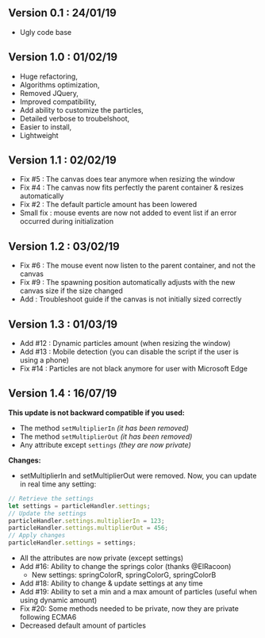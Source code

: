 ## Version 0.1 : 24/01/19

- Ugly code base

## Version 1.0 : 01/02/19

- Huge refactoring,
- Algorithms optimization,
- Removed JQuery,
- Improved compatibility,
- Add ability to customize the particles,
- Detailed verbose to troubelshoot,
- Easier to install,
- Lightweight

## Version 1.1 : 02/02/19

- Fix #5 : The canvas does tear anymore when resizing the window
- Fix #4 : The canvas now fits perfectly the parent container & resizes automatically
- Fix #2 : The default particle amount has been lowered
- Small fix : mouse events are now not added to event list if an error occurred during initialization

## Version 1.2 : 03/02/19

- Fix #6 : The mouse event now listen to the parent container, and not the canvas
- Fix #9 : The spawning position automatically adjusts with the new canvas size if the size changed
- Add : Troubleshoot guide if the canvas is not initially sized correctly

## Version 1.3 : 01/03/19

- Add #12 : Dynamic particles amount (when resizing the window)
- Add #13 : Mobile detection (you can disable the script if the user is using a phone)
- Fix #14 : Particles are not black anymore for user with Microsoft Edge

## Version 1.4 : 16/07/19

**This update is not backward compatible if you used:**
- The method `setMultiplierIn` *(it has been removed)*
- The method `setMultiplierOut` *(it has been removed)*
- Any attribute except `settings` *(they are now private)*

**Changes:**

- setMultiplierIn and setMultiplierOut were removed. Now, you can update in real time any setting:
```javascript
// Retrieve the settings
let settings = particleHandler.settings;
// Update the settings
particleHandler.settings.multiplierIn = 123;
particleHandler.settings.multiplierOut = 456;
// Apply changes
particleHandler.settings = settings;
```
- All the attributes are now private (except settings)
- Add #16: Ability to change the springs color (thanks @ElRacoon)
  - New settings: springColorR, springColorG, springColorB
- Add #18: Ability to change & update settings at any time
- Add #19: Ability to set a min and a max amount of particles (useful when using dynamic amount)
- Fix #20: Some methods needed to be private, now they are private following ECMA6
- Decreased default amount of particles